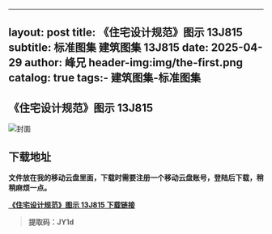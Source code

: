 
---
layout:    post
title:     《住宅设计规范》图示 13J815
subtitle:  标准图集 建筑图集 13J815
date:      2025-04-29
author:    峰兄
header-img:img/the-first.png
catalog: true
tags:- 建筑图集-标准图集 
---
## 《住宅设计规范》图示 13J815
![封面](https://pic1.imgdb.cn/item/680f207058cb8da5c8d1c88a.png)

## 下载地址 ##
**文件放在我的移动云盘里面，下载时需要注册一个移动云盘账号，登陆后下载，稍稍麻烦一点。**  
  
[**《住宅设计规范》图示 13J815 下载链接**](https://caiyun.139.com/m/i?105Cq7nxFkRIx)

> **提取码：JY1d**
